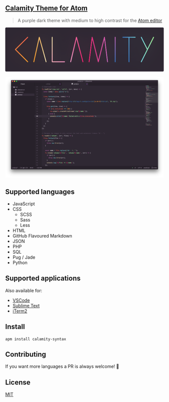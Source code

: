 ## [Calamity Theme for Atom](https://atom.io/themes/calamity-syntax)

> A purple dark theme with medium to high contrast for the [Atom editor](https://atom.io)

![calamity-logotype](images/logotype.png)

![calamity-screenshot](images/screenshot.png)

## Supported languages

- JavaScript
- CSS
  - SCSS
  - Sass
  - Less
- HTML
- GitHub Flavoured Markdown
- JSON
- PHP
- SQL
- Pug / Jade
- Python

## Supported applications

Also available for:

- [VSCode](https://marketplace.visualstudio.com/items?itemName=Pustur.calamity-vscode)
- [Sublime Text](https://github.com/Pustur/calamity-sublime)
- [iTerm2](https://github.com/mbadolato/iTerm2-Color-Schemes#calamity)

## Install

```
apm install calamity-syntax
```

## Contributing

If you want more languages a PR is always welcome! 🙂

## License

[MIT](https://github.com/Pustur/calamity-atom/blob/master/LICENSE.md)
